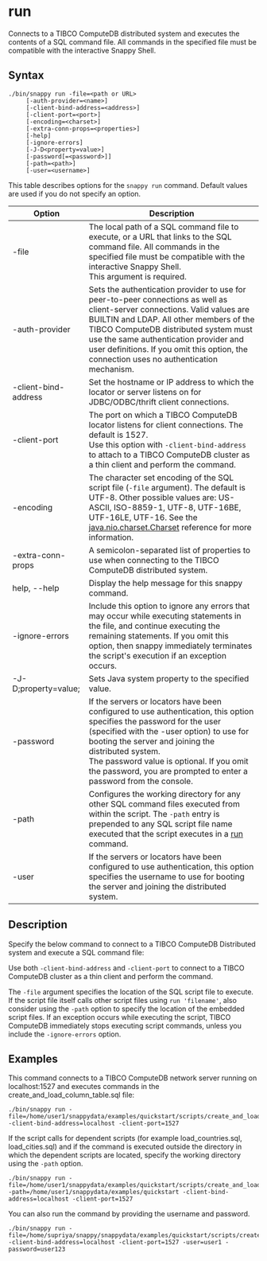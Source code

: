 # run
Connects to a TIBCO ComputeDB distributed system and executes the contents of a SQL command file. All commands in the specified file must be compatible with the interactive Snappy Shell.

## Syntax

```pre
./bin/snappy run -file=<path or URL>
     [-auth-provider=<name>]
     [-client-bind-address=<address>]
     [-client-port=<port>]
     [-encoding=<charset>]
     [-extra-conn-props=<properties>] 
     [-help] 
     [-ignore-errors]
     [-J-D<property=value>]
     [-password[=<password>]]
     [-path=<path>]
     [-user=<username>]
```

This table describes options for the `snappy run` command. Default values are used if you do not specify an option.

|Option|Description|
|-|-|
|-file|The local path of a SQL command file to execute, or a URL that links to the SQL command file. All commands in the specified file must be compatible with the interactive Snappy Shell.</br>This argument is required.|
|-auth-provider|Sets the authentication provider to use for peer-to-peer connections as well as client-server connections. Valid values are BUILTIN and LDAP. All other members of the TIBCO ComputeDB distributed system must use the same authentication provider and user definitions. If you omit this option, the connection uses no authentication mechanism.|
|-client-bind-address|Set the hostname or IP address to which the locator or server listens on for JDBC/ODBC/thrift client connections.|
|-client-port|The port on which a TIBCO ComputeDB locator listens for client connections. The default is 1527.</br>Use this option with `-client-bind-address` to attach to a TIBCO ComputeDB cluster as a thin client and perform the command.|
|-encoding|The character set encoding of the SQL script file (`-file` argument). The default is UTF-8. Other possible values are: US-ASCII, ISO-8859-1, UTF-8, UTF-16BE, UTF-16LE, UTF-16. See the [java.nio.charset.Charset](http://docs.oracle.com/javase/7/docs/api/java/nio/charset/Charset.html) reference for more information.|
|-extra-conn-props|A semicolon-separated list of properties to use when connecting to the TIBCO ComputeDB distributed system.|
|help, --help|Display the help message for this snappy command.|
|-ignore-errors|Include this option to ignore any errors that may occur while executing statements in the file, and continue executing the remaining statements. If you omit this option, then snappy immediately terminates the script's execution if an exception occurs.|
|-J-D;property=value;|Sets Java system property to the specified value.|
|-password|If the servers or locators have been configured to use authentication, this option specifies the password for the user (specified with the -user option) to use for booting the server and joining the distributed system.</br>The password value is optional. If you omit the password, you are prompted to enter a password from the console.|
|-path|Configures the working directory for any other SQL command files executed from within the script. The `-path` entry is prepended to any SQL script file name executed that the script executes in a [run](../../reference/interactive_commands/store_command_reference.md) command.|
|-user|If the servers or locators have been configured to use authentication, this option specifies the username to use for booting the server and joining the distributed system.|

## Description

Specify the below command to connect to a TIBCO ComputeDB Distributed system and execute a SQL command file:

Use both `-client-bind-address` and `-client-port` to connect to a TIBCO ComputeDB cluster as a thin client and perform the command.

The `-file` argument specifies the location of the SQL script file to execute. If the script file itself calls other script files using `run 'filename'`, also consider using the `-path` option to specify the location of the embedded script files. If an exception occurs while executing the script, TIBCO ComputeDB immediately stops executing script commands, unless you include the `-ignore-errors` option.

## Examples

This command connects to a TIBCO ComputeDB network server running on localhost:1527 and executes commands in the create_and_load_column_table.sql file:

```pre
./bin/snappy run -file=/home/user1/snappydata/examples/quickstart/scripts/create_and_load_column_table.sql -client-bind-address=localhost -client-port=1527 
```

If the script calls for dependent scripts (for example load_countries.sql, load_cities.sql) and if the command is executed outside the directory in which the dependent scripts are located, specify the working directory using the `-path` option.

```pre
./bin/snappy run -file=/home/user1/snappydata/examples/quickstart/scripts/create_and_load_column_table.sql -path=/home/user1/snappydata/examples/quickstart -client-bind-address=localhost -client-port=1527
```
You can also run the command by providing the username and password.

```
./bin/snappy run -file=/home/supriya/snappy/snappydata/examples/quickstart/scripts/create_and_load_column_table.sql -client-bind-address=localhost -client-port=1527 -user=user1 -password=user123

```
